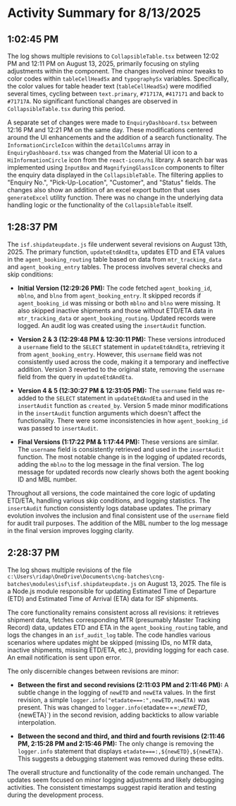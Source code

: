 # Activity Summary for 8/13/2025

## 1:02:45 PM
The log shows multiple revisions to `CollapsibleTable.tsx` between 12:02 PM and 12:11 PM on August 13, 2025, primarily focusing on styling adjustments within the component.  The changes involved minor tweaks to color codes within `tableCellHeadSx` and `typographySx` variables.  Specifically, the color values for table header text (`tableCellHeadSx`) were modified several times, cycling between `text.primary`, `#71717A`, `#417171` and back to `#71717A`.  No significant functional changes are observed in `CollapsibleTable.tsx` during this period.

A separate set of changes were made to `EnquiryDashboard.tsx` between 12:16 PM and 12:21 PM on the same day. These modifications centered around the UI enhancements and the addition of a search functionality.  The `InformationCircleIcon` within the `detailColumns` array in `EnquiryDashboard.tsx` was changed from the Material UI icon to a `HiInformationCircle` icon from the `react-icons/hi` library.  A search bar was implemented using  `InputBox` and `MagnifyingGlassIcon` components to filter the enquiry data displayed in the `CollapsibleTable`.  The filtering applies to "Enquiry No.", "Pick-Up-Location", "Customer", and "Status" fields.  The changes also show an addition of an excel export button that uses `generateExcel` utility function.  There was no change in the underlying data handling logic or the functionality of the `CollapsibleTable` itself.


## 1:28:37 PM
The `isf.shipdateupdate.js` file underwent several revisions on August 13th, 2025.  The primary function, `updateEtdAndEta`, updates ETD and ETA values in the `agent_booking_routing` table based on data from `mtr_tracking_data` and `agent_booking_entry` tables.  The process involves several checks and skip conditions:

* **Initial Version (12:29:26 PM):**  The code fetched `agent_booking_id`, `mblno`, and `blno` from `agent_booking_entry`. It skipped records if `agent_booking_id` was missing or both `mblno` and `blno` were missing. It also skipped inactive shipments and those without ETD/ETA data in `mtr_tracking_data` or `agent_booking_routing`.  Updated records were logged.  An audit log was created using the `insertAudit` function.

* **Version 2 & 3 (12:29:48 PM & 12:30:11 PM):** These versions introduced a `username` field to the `SELECT` statement in `updateEtdAndEta`, retrieving it from `agent_booking_entry`.  However, this `username` field was not consistently used across the code, making it a temporary and ineffective addition. Version 3 reverted to the original state, removing the `username` field from the query in `updateEtdAndEta`.

* **Version 4 & 5 (12:30:27 PM & 12:31:05 PM):** The `username` field was re-added to the `SELECT` statement in `updateEtdAndEta` and used in the `insertAudit` function as `created_by`.  Version 5 made minor modifications in the `insertAudit` function arguments which doesn't affect the functionality.  There were some inconsistencies in how `agent_booking_id` was passed to `insertAudit`.


* **Final Versions (1:17:22 PM & 1:17:44 PM):** These versions are similar.  The `username` field is consistently retrieved and used in the `insertAudit` function. The most notable change is in the logging of updated records,  adding the `mblno` to the log message in the final version.  The log message for updated records now clearly shows both the agent booking ID and MBL number.


Throughout all versions, the code maintained the core logic of updating ETD/ETA, handling various skip conditions, and logging statistics. The `insertAudit` function consistently logs database updates.  The primary evolution involves the inclusion and final consistent use of the `username` field for audit trail purposes.  The addition of the MBL number to the log message in the final version improves logging clarity.


## 2:28:37 PM
The log shows multiple revisions of the file `c:\Users\ridap\OneDrive\Documents\cng-batches\cng-batches\modules\isf\isf.shipdateupdate.js` on August 13, 2025.  The file is a Node.js module responsible for updating Estimated Time of Departure (ETD) and Estimated Time of Arrival (ETA) data for ISF shipments.

The core functionality remains consistent across all revisions:  it retrieves shipment data, fetches corresponding MTR (presumably Master Tracking Record) data, updates ETD and ETA in the `agent_booking_routing` table, and logs the changes in an `isf_audit_log` table.  The code handles various scenarios where updates might be skipped (missing IDs, no MTR data, inactive shipments, missing ETD/ETA, etc.), providing logging for each case.  An email notification is sent upon error.

The only discernible changes between revisions are minor:

* **Between the first and second revisions (2:11:03 PM and 2:11:46 PM):** A subtle change in the logging of `newETD` and `newETA` values. In the first revision, a simple `logger.info("etadate===:",newETD,newETA)` was present. This was changed to `logger.info(`etadate===:,${newETD},${newETA}`) in the second revision, adding backticks to allow variable interpolation.

* **Between the second and third, and third and fourth revisions (2:11:46 PM, 2:15:28 PM and 2:15:46 PM):** The only change is removing the `logger.info` statement that displays `etadate===:,${newETD},${newETA}`.  This suggests a debugging statement was removed during these edits.

The overall structure and functionality of the code remain unchanged. The updates seem focused on minor logging adjustments and likely debugging activities.  The consistent timestamps suggest rapid iteration and testing during the development process.
